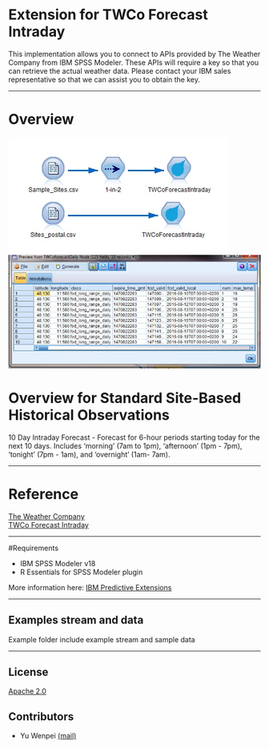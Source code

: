 # Extension for TWCo Forecast Intraday
This implementation allows you to connect to APIs provided by The Weather Company from IBM SPSS Modeler. These APIs will require a key so that you can retrieve the actual weather data. Please contact your IBM sales representative so that we can assist you to obtain the key. 

---
# Overview

![Screenshot](./Screenshot/stream.jpg)
![Screenshot2](./Screenshot/output.jpg)

# Overview for Standard Site-Based Historical Observations
10 Day Intraday Forecast - Forecast for 6-hour periods starting today for the next 10 days.  Includes ‘morning’ (7am to 1pm), ‘afternoon’ (1pm - 7pm), ‘tonight’ (7pm - 1am), and ‘overnight’ (1am- 7am).

---
# Reference
[The Weather Company](http://www.theweathercompany.com/)  
[TWCo Forecast Intraday](http://goo.gl/w3aJuZ)

---
#Requirements

- IBM SPSS Modeler v18
- R Essentials for SPSS Modeler plugin 

More information here: [IBM Predictive Extensions][2]

---
Examples stream and data
----
Example folder include example stream and sample data

---
License
----

[Apache 2.0][1]


Contributors
----
- Yu Wenpei [(mail)](yuwenp@cn.ibm.com)

[1]:http://www.apache.org/licenses/LICENSE-2.0.html
[2]:https://developer.ibm.com/predictiveanalytics/downloads/#tab2
